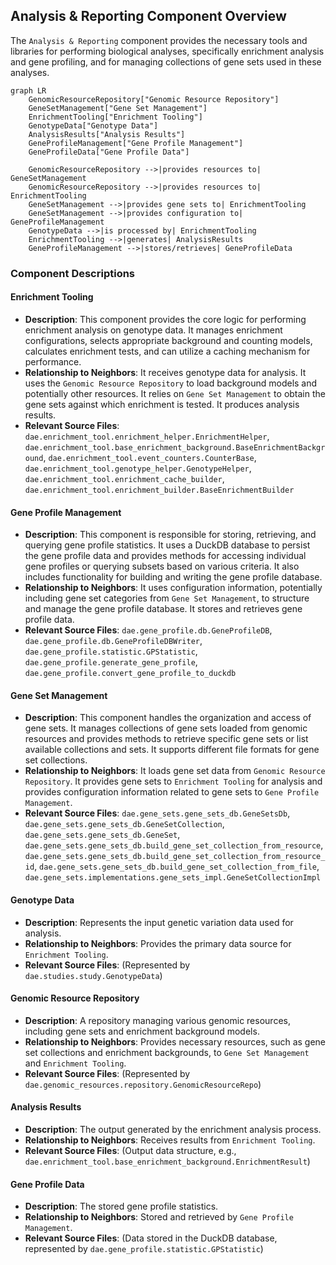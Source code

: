 ## Analysis & Reporting Component Overview

The `Analysis & Reporting` component provides the necessary tools and libraries for performing biological analyses, specifically enrichment analysis and gene profiling, and for managing collections of gene sets used in these analyses.

```mermaid
graph LR
    GenomicResourceRepository["Genomic Resource Repository"]
    GeneSetManagement["Gene Set Management"]
    EnrichmentTooling["Enrichment Tooling"]
    GenotypeData["Genotype Data"]
    AnalysisResults["Analysis Results"]
    GeneProfileManagement["Gene Profile Management"]
    GeneProfileData["Gene Profile Data"]

    GenomicResourceRepository -->|provides resources to| GeneSetManagement
    GenomicResourceRepository -->|provides resources to| EnrichmentTooling
    GeneSetManagement -->|provides gene sets to| EnrichmentTooling
    GeneSetManagement -->|provides configuration to| GeneProfileManagement
    GenotypeData -->|is processed by| EnrichmentTooling
    EnrichmentTooling -->|generates| AnalysisResults
    GeneProfileManagement -->|stores/retrieves| GeneProfileData
```

### Component Descriptions

#### Enrichment Tooling
-   **Description**: This component provides the core logic for performing enrichment analysis on genotype data. It manages enrichment configurations, selects appropriate background and counting models, calculates enrichment tests, and can utilize a caching mechanism for performance.
-   **Relationship to Neighbors**: It receives genotype data for analysis. It uses the `Genomic Resource Repository` to load background models and potentially other resources. It relies on `Gene Set Management` to obtain the gene sets against which enrichment is tested. It produces analysis results.
-   **Relevant Source Files**: `dae.enrichment_tool.enrichment_helper.EnrichmentHelper`, `dae.enrichment_tool.base_enrichment_background.BaseEnrichmentBackground`, `dae.enrichment_tool.event_counters.CounterBase`, `dae.enrichment_tool.genotype_helper.GenotypeHelper`, `dae.enrichment_tool.enrichment_cache_builder`, `dae.enrichment_tool.enrichment_builder.BaseEnrichmentBuilder`

#### Gene Profile Management
-   **Description**: This component is responsible for storing, retrieving, and querying gene profile statistics. It uses a DuckDB database to persist the gene profile data and provides methods for accessing individual gene profiles or querying subsets based on various criteria. It also includes functionality for building and writing the gene profile database.
-   **Relationship to Neighbors**: It uses configuration information, potentially including gene set categories from `Gene Set Management`, to structure and manage the gene profile database. It stores and retrieves gene profile data.
-   **Relevant Source Files**: `dae.gene_profile.db.GeneProfileDB`, `dae.gene_profile.db.GeneProfileDBWriter`, `dae.gene_profile.statistic.GPStatistic`, `dae.gene_profile.generate_gene_profile`, `dae.gene_profile.convert_gene_profile_to_duckdb`

#### Gene Set Management
-   **Description**: This component handles the organization and access of gene sets. It manages collections of gene sets loaded from genomic resources and provides methods to retrieve specific gene sets or list available collections and sets. It supports different file formats for gene set collections.
-   **Relationship to Neighbors**: It loads gene set data from `Genomic Resource Repository`. It provides gene sets to `Enrichment Tooling` for analysis and provides configuration information related to gene sets to `Gene Profile Management`.
-   **Relevant Source Files**: `dae.gene_sets.gene_sets_db.GeneSetsDb`, `dae.gene_sets.gene_sets_db.GeneSetCollection`, `dae.gene_sets.gene_sets_db.GeneSet`, `dae.gene_sets.gene_sets_db.build_gene_set_collection_from_resource`, `dae.gene_sets.gene_sets_db.build_gene_set_collection_from_resource_id`, `dae.gene_sets.gene_sets_db.build_gene_set_collection_from_file`, `dae.gene_sets.implementations.gene_sets_impl.GeneSetCollectionImpl`

#### Genotype Data
-   **Description**: Represents the input genetic variation data used for analysis.
-   **Relationship to Neighbors**: Provides the primary data source for `Enrichment Tooling`.
-   **Relevant Source Files**: (Represented by `dae.studies.study.GenotypeData`)

#### Genomic Resource Repository
-   **Description**: A repository managing various genomic resources, including gene sets and enrichment background models.
-   **Relationship to Neighbors**: Provides necessary resources, such as gene set collections and enrichment backgrounds, to `Gene Set Management` and `Enrichment Tooling`.
-   **Relevant Source Files**: (Represented by `dae.genomic_resources.repository.GenomicResourceRepo`)

#### Analysis Results
-   **Description**: The output generated by the enrichment analysis process.
-   **Relationship to Neighbors**: Receives results from `Enrichment Tooling`.
-   **Relevant Source Files**: (Output data structure, e.g., `dae.enrichment_tool.base_enrichment_background.EnrichmentResult`)

#### Gene Profile Data
-   **Description**: The stored gene profile statistics.
-   **Relationship to Neighbors**: Stored and retrieved by `Gene Profile Management`.
-   **Relevant Source Files**: (Data stored in the DuckDB database, represented by `dae.gene_profile.statistic.GPStatistic`)
